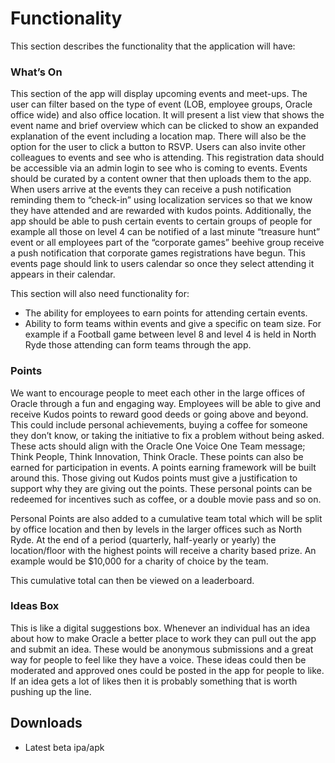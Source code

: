 # Functionality


This section describes the functionality that the application will have:

### What’s On

This section of the app will display upcoming events and meet-ups. The user can filter based on the type of event (LOB, employee groups, Oracle office wide) and also office location. It will present a list view that shows the event name and brief overview which can be clicked to show an expanded explanation of the event including a location map. There will also be the option for the user to click a button to RSVP. Users can also invite other colleagues to events and see who is attending. This registration data should be accessible via an admin login to see who is coming to events. Events should be curated by a content owner that then uploads them to the app. When users arrive at the events they can receive a push notification reminding them to “check-in” using localization services so that we know they have attended and are rewarded with kudos points. Additionally, the app should be able to push certain events to certain groups of people for example all those on level 4 can be notified of a last minute “treasure hunt” event or all employees part of the “corporate games” beehive group receive a push notification that corporate games registrations have begun. This events page should link to users calendar so once they select attending it appears in their calendar.

This section will also need functionality for:

- The ability for employees to earn points for attending certain events.
- Ability to form teams within events and give a specific on team size. For example if a Football game between level 8 and level 4 is held in North Ryde those attending can form teams through the app.

### Points

We want to encourage people to meet each other in the large offices of Oracle through a fun and engaging way. Employees will be able to give and receive Kudos points to reward good deeds or going above and beyond. This could include personal achievements, buying a coffee for someone they don’t know, or taking the initiative to fix a problem without being asked. These acts should align with the Oracle One Voice One Team message; Think People, Think Innovation, Think Oracle. These points can also be earned for participation in events. A points earning framework will be built around this. Those giving out Kudos points must give a justification to support why they are giving out the points. These personal points can be redeemed for incentives such as coffee, or a double movie pass and so on.

Personal Points are also added to a cumulative team total which will be split by office location and then by levels in the larger offices such as North Ryde. At the end of a period (quarterly, half-yearly or yearly) the location/floor with the highest points will receive a charity based prize. An example would be $10,000 for a charity of choice by the team.

This cumulative total can then be viewed on a leaderboard.

### Ideas Box

This is like a digital suggestions box. Whenever an individual has an idea about how to make Oracle a better place to work they can pull out the app and submit an idea. These would be anonymous submissions and a great way for people to feel like they have a voice. These ideas could then be moderated and approved ones could be posted in the app for people to like. If an idea gets a lot of likes then it is probably something that is worth pushing up the line.


## Downloads

- Latest beta ipa/apk
